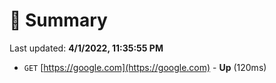 # 📖 Summary
Last updated: **4/1/2022, 11:35:55 PM**

- `GET` [https://google.com](https://google.com) - **Up** (120ms)
